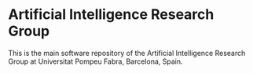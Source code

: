 
# Artificial Intelligence Research Group

This is the main software repository of the Artificial Intelligence Research Group at Universitat Pompeu Fabra, Barcelona, Spain.

